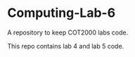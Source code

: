 # Computing-Lab-6
 A repository to keep COT2000 labs code.

 This repo contains lab 4 and lab 5 code.
